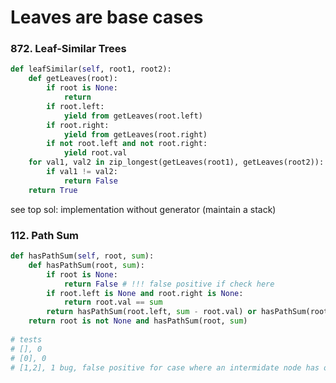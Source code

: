 # Leaves are base cases

### 872. Leaf-Similar Trees

```python
def leafSimilar(self, root1, root2):
    def getLeaves(root):
        if root is None:
            return
        if root.left:
            yield from getLeaves(root.left)
        if root.right:
            yield from getLeaves(root.right)
        if not root.left and not root.right:
            yield root.val
    for val1, val2 in zip_longest(getLeaves(root1), getLeaves(root2)):
        if val1 != val2:
            return False
    return True
```

see top sol: implementation without generator \(maintain a stack\)

### 112. Path Sum

```python
def hasPathSum(self, root, sum):
    def hasPathSum(root, sum):
        if root is None:
            return False # !!! false positive if check here
        if root.left is None and root.right is None:
            return root.val == sum
        return hasPathSum(root.left, sum - root.val) or hasPathSum(root.right, sum - root.val)
    return root is not None and hasPathSum(root, sum)
        
# tests
# [], 0
# [0], 0
# [1,2], 1 bug, false positive for case where an intermidate node has only one child
```

